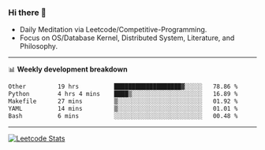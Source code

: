 ### Hi there 👋
* Daily Meditation via Leetcode/Competitive-Programming.
* Focus on OS/Database Kernel, Distributed System, Literature, and Philosophy.

-------

📊 **Weekly development breakdown**
<!--START_SECTION:waka-->

```txt
Other         19 hrs          ███████████████████▓░░░░░   78.86 %
Python        4 hrs 4 mins    ████▒░░░░░░░░░░░░░░░░░░░░   16.89 %
Makefile      27 mins         ▒░░░░░░░░░░░░░░░░░░░░░░░░   01.92 %
YAML          14 mins         ▒░░░░░░░░░░░░░░░░░░░░░░░░   01.01 %
Bash          6 mins          ░░░░░░░░░░░░░░░░░░░░░░░░░   00.48 %
```

<!--END_SECTION:waka-->

-------

[![Leetcode Stats](https://leetcard.jacoblin.cool/hzhang413?font=Fira+Mono)](https://leetcode.com/fxrc)
<!-- ![image](./cyberpunk-ghost-in-the-shell.gif)
![image](./gis-archive.png) -->
